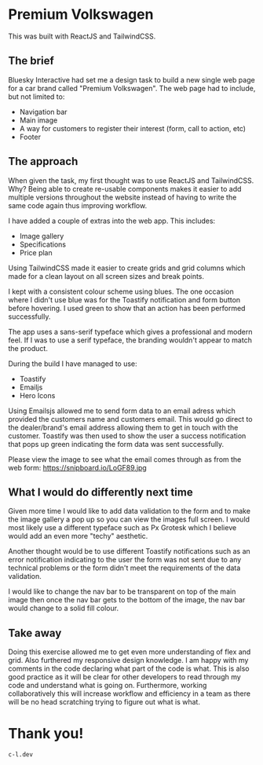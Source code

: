 # Premium Volkswagen

This was built with ReactJS and TailwindCSS.

## The brief

Bluesky Interactive had set me a design task to build a new single web page for a car brand called "Premium Volkswagen".
The web page had to include, but not limited to:

- Navigation bar
- Main image
- A way for customers to register their interest (form, call to action, etc)
- Footer

## The approach

When given the task, my first thought was to use ReactJS and TailwindCSS. Why? Being able to create re-usable components makes it easier to add multiple versions throughout the website instead of having to write the same code again thus improving workflow.

I have added a couple of extras into the web app. This includes:

- Image gallery
- Specifications
- Price plan

Using TailwindCSS made it easier to create grids and grid columns which made for a clean layout on all screen sizes and break points.

I kept with a consistent colour scheme using blues. The one occasion where I didn't use blue was for the Toastify notification and form button before hovering. I used green to show that an action has been performed successfully.

The app uses a sans-serif typeface which gives a professional and modern feel. If I was to use a serif typeface, the branding wouldn't appear to match the product.

During the build I have managed to use:

- Toastify
- Emailjs
- Hero Icons

Using Emailsjs allowed me to send form data to an email adress which provided the customers name and customers email. This would go direct to the dealer/brand's email address allowing them to get in touch with the customer.
Toastify was then used to show the user a success notification that pops up green indicating the form data was sent successfully.

Please view the image to see what the email comes through as from the web form:
https://snipboard.io/LoGF89.jpg

## What I would do differently next time

Given more time I would like to add data validation to the form and to make the image gallery a pop up so you can view the images full screen. I would most likely use a different typeface such as Px Grotesk which I believe would add an even more "techy" aesthetic.

Another thought would be to use different Toastify notifications such as an error notification indicating to the user the form was not sent due to any technical problems or the form didn't meet the requirements of the data validation.

I would like to change the nav bar to be transparent on top of the main image then once the nav bar gets to the bottom of the image, the nav bar would change to a solid fill colour.

## Take away

Doing this exercise allowed me to get even more understanding of flex and grid. Also furthered my responsive design knowledge. I am happy with my comments in the code declaring what part of the code is what. This is also good practice as it will be clear for other developers to read through my code and understand what is going on. Furthermore, working collaboratively this will increase workflow and efficiency in a team as there will be no head scratching trying to figure out what is what.

# Thank you!

<code>c-l.dev</code>
